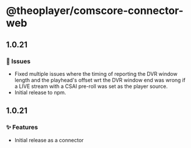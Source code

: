 # @theoplayer/comscore-connector-web

## 1.0.21

### 🐛 Issues

- Fixed multiple issues where the timing of reporting the DVR window length and the playhead's offset wrt the DVR window end was wrong if a LIVE stream with a CSAI pre-roll was set as the player source.
- Initial release to npm.

## 1.0.21

### ✨ Features

- Initial release as a connector

